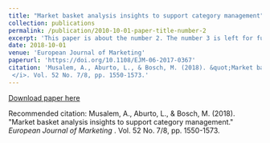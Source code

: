 ```yaml
---
title: "Market basket analysis insights to support category management"
collection: publications
permalink: /publication/2010-10-01-paper-title-number-2
excerpt: 'This paper is about the number 2. The number 3 is left for future work.'
date: 2018-10-01
venue: 'European Journal of Marketing'
paperurl: 'https://doi.org/10.1108/EJM-06-2017-0367'
citation: 'Musalem, A., Aburto, L., & Bosch, M. (2018). &quot;Market basket analysis insights to support category management.&quot; <i>European Journal of Marketing
 </i>. Vol. 52 No. 7/8, pp. 1550-1573.'
---
```


[Download paper here](http://repositorio.uchile.cl/bitstream/handle/2250/152625/Market-basket-analysis.pdf)

Recommended citation: Musalem, A., Aburto, L., & Bosch, M. (2018). &quot;Market basket analysis insights to support category management.&quot; <i>European Journal of Marketing </i>. Vol. 52 No. 7/8, pp. 1550-1573.
